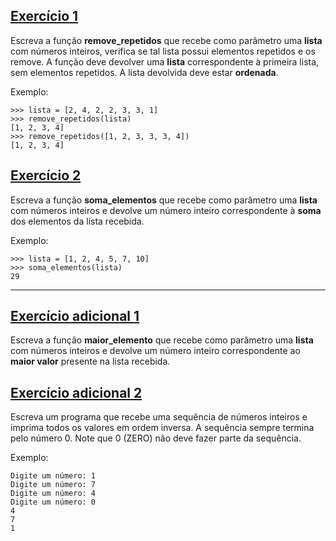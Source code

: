 ## [Exercício 1][]

Escreva a função **remove_repetidos** que recebe como parâmetro uma **lista** com números inteiros, verifica se tal lista possui elementos repetidos e os remove. A função deve devolver uma **lista** correspondente à primeira lista, sem elementos repetidos. A lista devolvida deve estar **ordenada**.

Exemplo:
```
>>> lista = [2, 4, 2, 2, 3, 3, 1]
>>> remove_repetidos(lista)
[1, 2, 3, 4]
>>> remove_repetidos([1, 2, 3, 3, 3, 4])
[1, 2, 3, 4]
```


## [Exercício 2][]

Escreva a função **soma_elementos** que recebe como parâmetro uma **lista** com números inteiros e devolve um número inteiro correspondente à **soma** dos elementos da lista recebida.

Exemplo:
```
>>> lista = [1, 2, 4, 5, 7, 10]
>>> soma_elementos(lista)
29
```


---


## [Exercício adicional 1][]

Escreva a função **maior_elemento** que recebe como parâmetro uma **lista** com números inteiros e devolve um número inteiro correspondente ao **maior valor** presente na lista recebida.


## [Exercício adicional 2][]

Escreva um programa que recebe uma sequência de números inteiros e imprima todos os valores em ordem inversa. A sequência sempre termina pelo número 0. Note que 0 (ZERO) não deve fazer parte da sequência.

Exemplo:
```
Digite um número: 1
Digite um número: 7
Digite um número: 4
Digite um número: 0
4
7
1
```



[Exercício 1]: RemoveRepetidos.py
[Exercício 2]: SomaDeElementos.py
[Exercício adicional 1]: MaiorElemento.py
[Exercício adicional 2]: InvertendoSequencia.py